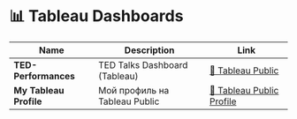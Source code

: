 # 📊 Tableau Dashboards

| Name               | Description                      | Link |
|--------------------|--------------------------------|------|
| **TED-Performances** | TED Talks Dashboard (Tableau) | [🔗 Tableau Public](https://public.tableau.com/app/profile/.49996727/viz/Analysis_TED/TED-Talks) |
| **My Tableau Profile** | Мой профиль на Tableau Public | [🔗 Tableau Public Profile](https://public.tableau.com/app/profile/.49996727/vizzes) |
